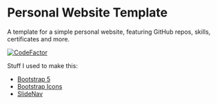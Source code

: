 # Personal Website Template
A template for a simple personal website, featuring GitHub repos, skills, certificates and more.

[![CodeFactor](https://www.codefactor.io/repository/github/goudronviande24/personal-website-template/badge)](https://www.codefactor.io/repository/github/goudronviande24/personal-website-template)

Stuff I used to make this:
- [Bootstrap 5](https://getbootstrap.com/)
- [Bootstrap Icons](https://icons.getbootstrap.com/)
- [SlideNav](https://github.com/qmixi/slide-nav)

